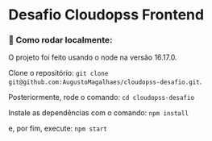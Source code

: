 # Desafio Cloudopss Frontend

### 🚀 Como rodar localmente:

O projeto foi feito usando o node na versão 16.17.0.

Clone o repositório:
`git clone git@github.com:AugustoMagalhaes/cloudopss-desafio.git`.

Posteriormente, rode o comando:
`cd cloudopss-desafio`

Instale as dependências com o comando:
`npm install`

e, por fim, execute:
`npm start`
